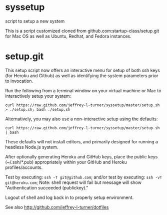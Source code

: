 syssetup
========

script to setup a new system

This is a script customized cloned from github.com:startup-class/setup.git for Mac OS as well as Ubuntu, Redhat, and Fedora instances.

setup.git
=========
This setup script now offers an interactive menu for setup of both ssh keys (for Heroku and Github)
as well as identifying the system parameters prior to invocation. 

Run the following from a terminal window on your virtual machine or Mac to interactively setup your system:

`curl https://raw.github.com/jeffrey-l-turner/syssetup/master/setup.sh > ./setup.sh; bash ./setup.sh`

Alternatively, you may also use a non-interactive setup using the defaults: 

`curl https://raw.github.com/jeffrey-l-turner/syssetup/master/setup.sh | bash`

These defaults will not install editors, and primarily designed for running a headless Node.js system.

After optionally generating Heroku and GitHub keys, place the public keys (~/.ssh/*.pub) appropriately within your GitHub and Heroku profiles/accounts. 

Test by executing: `ssh -T git@github.com`; and/or
test by executing: `ssh -vT git@heroku.com`; 
Note: shell request will fail but message will show "Authentication succeeded (publickey)."

Logout of shell and log back in to properly setup environment.


See also http://github.com/jeffrey-l-turner/dotfiles
